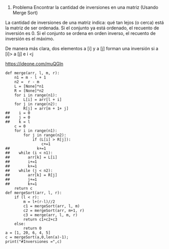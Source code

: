 1. Problema
Encontrar la cantidad de inversiones en una matriz (Usando Merge Sort)

La cantidad de inversiones de una matriz indica: qué tan lejos (o cerca) está la matriz de ser ordenada. Si el conjunto ya está ordenado, el recuento de inversión es 0. Si el conjunto se ordena en orden inverso, el recuento de inversión es el máximo.

De manera más clara, dos elementos a [i] y a [j] forman una inversión si a [i]> a [j] e i <j

https://ideone.com/muQGln

    def merge(arr, l, m, r):
        n1 = m - l + 1
        n2 =  r - m 
        L = [None]*n1
        R = [None]*n2
        for i in range(n1):
            L[i] = arr[l + i]
        for j in range(n2):
            R[j] = arr[m + 1+ j]
    ##    i = 0
    ##    j = 0
    ##    k = l
        c = 0
        for i in range(n1):
            for j in range(n2):
                if (L[i] > R[j]):
                    c+=1
    ##            k+=1
    ##    while (i < n1):
    ##        arr[k] = L[i]
    ##        i+=1
    ##        k+=1
    ##    while (j < n2):
    ##        arr[k] = R[j]
    ##        j+=1
    ##        k+=1
        return c
    def mergeSort(arr, l, r):
        if (l < r):
            m = l+(r-l)//2
            c1 = mergeSort(arr, l, m)
            c2 = mergeSort(arr, m+1, r)
            c3 = merge(arr, l, m, r)
            return c1+c2+c3
        else:
            return 0
    a = [1, 20, 6, 4, 5]
    c = mergeSort(a,0,len(a)-1);
    print("#Inversiones =",c)
